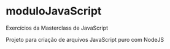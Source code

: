 # moduloJavaScript
Exercícios da Masterclass de JavaScript

Projeto para criação de arquivos JavaScript puro com NodeJS
